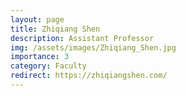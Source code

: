 ```yaml
---
layout: page
title: Zhiqiang Shen
description: Assistant Professor
img: /assets/images/Zhiqiang_Shen.jpg
importance: 3
category: Faculty
redirect: https://zhiqiangshen.com/
---
```

